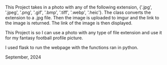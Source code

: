 This Project takes in a photo with any of the following extension, {'.jpg', '.jpeg', '.png', '.gif', '.bmp', '.tiff', '.webp', '.heic'}.
The class converts the extension to a .jpg file. Then the image is uploaded to imgur and the link to the image is returned.
The link of the image is then displayed.

This Project is so I can use a photo with any type of file extension and use it for my fantasy football profile picture.

I used flask to run the webpage with the functions ran in python.

September, 2024
